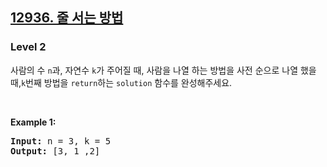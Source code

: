<h2><a href=https://school.programmers.co.kr/learn/courses/30/lessons/12936>12936. 줄 서는 방법</a></h2><h3>Level 2</h3>


사람의 수 `n`과, 자연수 `k`가 주어질 때, 사람을 나열 하는 방법을 사전 순으로 나열 했을 때,`k`번째 방법을 `return`하는 `solution` 함수를 완성해주세요.
<p>&nbsp;</p>
<p><strong class="example">Example 1:</strong></p>
<pre><strong>Input:</strong> n = 3, k = 5
<strong>Output:</strong> [3, 1 ,2]</pre>